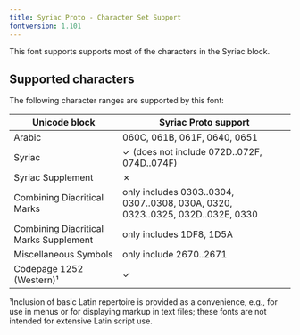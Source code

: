 ```yaml
---
title: Syriac Proto - Character Set Support
fontversion: 1.101
---
```


This font supports supports most of the characters in the Syriac block. 

## Supported characters

The following character ranges are supported by this font:

Unicode block | Syriac Proto support
------------- | ---------------
Arabic | 060C, 061B, 061F, 0640, 0651 
Syriac 	| ✓ (does not include 072D..072F, 074D..074F)
Syriac Supplement | ✗
Combining Diacritical Marks | only includes 0303..0304, 0307..0308, 030A, 0320, 0323..0325, 032D..032E, 0330
Combining Diacritical Marks Supplement | only includes 1DF8, 1D5A
Miscellaneous Symbols | only include 2670..2671
Codepage 1252 (Western)¹ | ✓

¹Inclusion of basic Latin repertoire is provided as a convenience, e.g., for use in menus or for displaying markup in text files; these fonts are not intended for extensive Latin script use.
